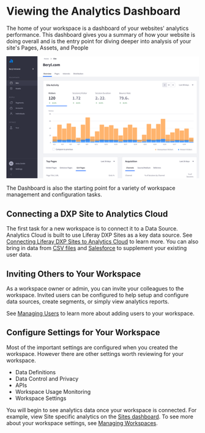 # Viewing the Analytics Dashboard

The home of your workspace is a dashboard of your websites' analytics performance. This dashboard gives you a summary of how your website is doing overall and is the entry point for diving deeper into analysis of your site's Pages, Assets, and People

![The Analytics Dashboard presents an overview of your site's analytics data.](viewing-the-analytics-dashboard/images/01.png)

The Dashboard is also the starting point for a variety of workspace management and configuration tasks.

## Connecting a DXP Site to Analytics Cloud

The first task for a new workspace is to connect it to a Data Source. Analytics Cloud is built to use Liferay DXP Sites as a key data source. See [Connecting Liferay DXP Sites to Analytics Cloud](../connecting-data-sources/connecting-liferay-dxp-to-analytics-cloud.md) to learn more. You can also bring in data from [CSV files](../../people/individuals/adding-a-csv-data-source.md) and [Salesforce](../../people/individuals/adding-a-salesforce-data-source.md) to supplement your existing user data.

## Inviting Others to Your Workspace

As a workspace owner or admin, you can invite your colleagues to the workspace. Invited users can be configured to help setup and configure data sources, create segments, or simply view analytics reports.

See [Managing Users](../../workspace-settings/managing-users.md) to learn more about adding users to your workspace.

## Configure Settings for Your Workspace

Most of the important settings are configured when you created the workspace. However there are other settings worth reviewing for your workspace.

* Data Definitions
* Data Control and Privacy
* APIs
* Workspace Usage Monitoring
* Workspace Settings

You will begin to see analytics data once your workspace is connected. For example, view Site specific analytics on the [Sites dashboard](../../touchpoints/sites-dashboard.md). To see more about your workspace settings, see [Managing Workspaces](../../workspace-settings/managing-workspaces.md). 
